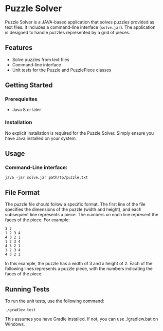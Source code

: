 # Puzzle Solver

Puzzle Solver is a JAVA-based application that solves puzzles provided as text files. It includes a command-line interface (`solve.jar`). The application is designed to handle puzzles represented by a grid of pieces.

## Features

- Solve puzzles from text files
- Command-line interface
- Unit tests for the Puzzle and PuzzlePiece classes

## Getting Started

### Prerequisites

- Java 8 or later

### Installation

No explicit installation is required for the Puzzle Solver. Simply ensure you have Java installed on your system.


## Usage

### Command-Line interface:

    java -jar solve.jar path/to/puzzle.txt

## File Format

The puzzle file should follow a specific format. The first line of the file specifies the dimensions of the puzzle (width and height), and each subsequent line represents a piece. The numbers on each line represent the faces of the piece. For example:

```console
3 2
1 2 3 4
4 3 2 1
1 2 3 4
4 3 2 1
1 2 3 4
4 3 2 1
```

In this example, the puzzle has a width of 3 and a height of 2. Each of the following lines represents a puzzle piece, with the numbers indicating the faces of the piece.


## Running Tests

To run the unit tests, use the following command:

    ./gradlew test

This assumes you have Gradle installed. If not, you can use ./gradlew.bat on Windows.